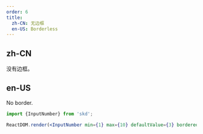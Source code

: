 ```yaml
---
order: 6
title:
  zh-CN: 无边框
  en-US: Borderless
---
```


## zh-CN

没有边框。

## en-US

No border.

```jsx
import {InputNumber} from 'skd';

ReactDOM.render(<InputNumber min={1} max={10} defaultValue={3} bordered={false} />, mountNode);
```
